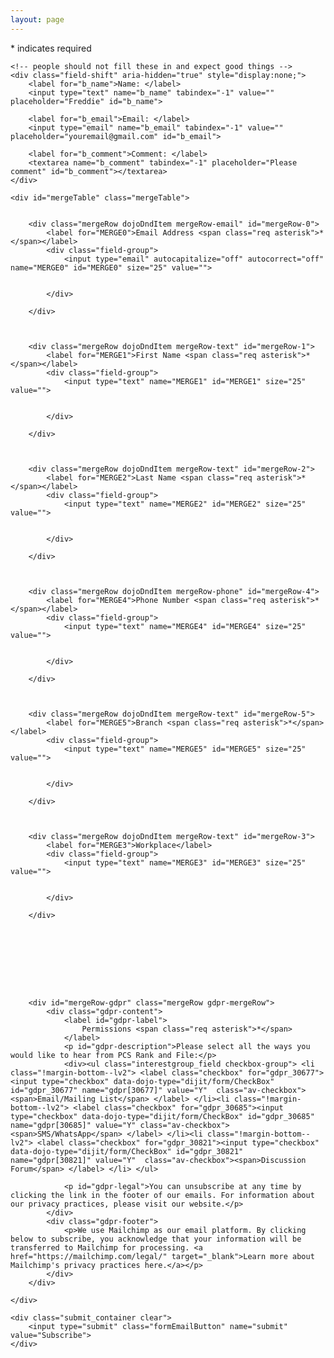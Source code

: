 ```yaml
---
layout: page
---
```

<div>
<span><span style="colour:red;">*</span> indicates required</span>

<form action="https://pcsrankandfile.us20.list-manage.com/subscribe/post" method="POST">
    <input type="hidden" name="u" value="02fb4405bc5e114328b0d2815">
    <input type="hidden" name="id" value="f6314cced8">
    

    <!-- people should not fill these in and expect good things -->
    <div class="field-shift" aria-hidden="true" style="display:none;">
        <label for="b_name">Name: </label>
        <input type="text" name="b_name" tabindex="-1" value="" placeholder="Freddie" id="b_name">

        <label for="b_email">Email: </label>
        <input type="email" name="b_email" tabindex="-1" value="" placeholder="youremail@gmail.com" id="b_email">

        <label for="b_comment">Comment: </label>
        <textarea name="b_comment" tabindex="-1" placeholder="Please comment" id="b_comment"></textarea>
    </div>

    <div id="mergeTable" class="mergeTable">
        
        
        <div class="mergeRow dojoDndItem mergeRow-email" id="mergeRow-0">
            <label for="MERGE0">Email Address <span class="req asterisk">*</span></label>
            <div class="field-group">
                <input type="email" autocapitalize="off" autocorrect="off" name="MERGE0" id="MERGE0" size="25" value="">
                
                
            </div>
            
        </div>
        
        
        
        <div class="mergeRow dojoDndItem mergeRow-text" id="mergeRow-1">
            <label for="MERGE1">First Name <span class="req asterisk">*</span></label>
            <div class="field-group">
                <input type="text" name="MERGE1" id="MERGE1" size="25" value="">
                
                
            </div>
            
        </div>
        
        
        
        <div class="mergeRow dojoDndItem mergeRow-text" id="mergeRow-2">
            <label for="MERGE2">Last Name <span class="req asterisk">*</span></label>
            <div class="field-group">
                <input type="text" name="MERGE2" id="MERGE2" size="25" value="">
                
                
            </div>
            
        </div>
        
        
        
        <div class="mergeRow dojoDndItem mergeRow-phone" id="mergeRow-4">
            <label for="MERGE4">Phone Number <span class="req asterisk">*</span></label>
            <div class="field-group">
                <input type="text" name="MERGE4" id="MERGE4" size="25" value="">
                
                
            </div>
            
        </div>
        
        
        
        <div class="mergeRow dojoDndItem mergeRow-text" id="mergeRow-5">
            <label for="MERGE5">Branch <span class="req asterisk">*</span></label>
            <div class="field-group">
                <input type="text" name="MERGE5" id="MERGE5" size="25" value="">
                
                
            </div>
            
        </div>
        
        
        
        <div class="mergeRow dojoDndItem mergeRow-text" id="mergeRow-3">
            <label for="MERGE3">Workplace</label>
            <div class="field-group">
                <input type="text" name="MERGE3" id="MERGE3" size="25" value="">
                
                
            </div>
            
        </div>
        
        


        

        

        
        <div id="mergeRow-gdpr" class="mergeRow gdpr-mergeRow">
            <div class="gdpr-content">
                <label id="gdpr-label">
                    Permissions <span class="req asterisk">*</span>
                </label>
                <p id="gdpr-description">Please select all the ways you would like to hear from PCS Rank and File:</p>
                <div><ul class="interestgroup_field checkbox-group"> <li class="!margin-bottom--lv2"> <label class="checkbox" for="gdpr_30677"><input type="checkbox" data-dojo-type="dijit/form/CheckBox" id="gdpr_30677" name="gdpr[30677]" value="Y"  class="av-checkbox"><span>Email/Mailing List</span> </label> </li><li class="!margin-bottom--lv2"> <label class="checkbox" for="gdpr_30685"><input type="checkbox" data-dojo-type="dijit/form/CheckBox" id="gdpr_30685" name="gdpr[30685]" value="Y" class="av-checkbox"><span>SMS/WhatsApp</span> </label> </li><li class="!margin-bottom--lv2"> <label class="checkbox" for="gdpr_30821"><input type="checkbox" data-dojo-type="dijit/form/CheckBox" id="gdpr_30821" name="gdpr[30821]" value="Y"  class="av-checkbox"><span>Discussion Forum</span> </label> </li> </ul>
</div>
                
                <p id="gdpr-legal">You can unsubscribe at any time by clicking the link in the footer of our emails. For information about our privacy practices, please visit our website.</p>
            </div>
            <div class="gdpr-footer">
                <p>We use Mailchimp as our email platform. By clicking below to subscribe, you acknowledge that your information will be transferred to Mailchimp for processing. <a href="https://mailchimp.com/legal/" target="_blank">Learn more about Mailchimp's privacy practices here.</a></p>
            </div>
        </div>
        
    </div>

    <div class="submit_container clear">
        <input type="submit" class="formEmailButton" name="submit" value="Subscribe">
    </div>
</form>
</div>
